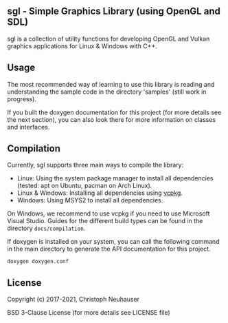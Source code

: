## sgl - Simple Graphics Library (using OpenGL and SDL)

sgl is a collection of utility functions for developing OpenGL and Vulkan graphics applications for Linux & Windows with C++.


## Usage

The most recommended way of learning to use this library is reading and understanding the sample code in the directory
'samples' (still work in progress).

If you built the doxygen documentation for this project (for more details see the next section), you can also look there
for more information on classes and interfaces.


## Compilation

Currently, sgl supports three main ways to compile the library:
- Linux: Using the system package manager to install all dependencies (tested: apt on Ubuntu, pacman on Arch Linux).
- Linux & Windows: Installing all dependencies using [vcpkg](https://github.com/microsoft/vcpkg).
- Windows: Using MSYS2 to install all dependencies.

On Windows, we recommend to use vcpkg if you need to use Microsoft Visual Studio.
Guides for the different build types can be found in the directory `docs/compilation`.

If doxygen is installed on your system, you can call the following command in the main directory to generate the API
documentation for this project.

```
doxygen doxygen.conf
```


## License

Copyright (c) 2017-2021, Christoph Neuhauser

BSD 3-Clause License (for more details see LICENSE file)


